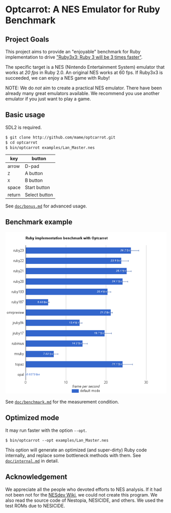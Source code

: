 # Optcarrot: A NES Emulator for Ruby Benchmark

## Project Goals

This project aims to provide an "enjoyable" benchmark for Ruby implementation to drive ["Ruby3x3: Ruby 3 will be 3 times faster"][ruby3x3].

The specific target is a NES (Nintendo Entertainment System) emulator that works at *20 fps* in Ruby 2.0.  An original NES works at 60 fps.  If Ruby3x3 is succeeded, we can enjoy a NES game with Ruby!

NOTE: We do *not* aim to create a practical NES emulator.  There have been already many great emulators available.  We recommend you use another emulator if you just want to play a game.

## Basic usage

SDL2 is required.

    $ git clone http://github.com/mame/optcarrot.git
    $ cd optcarrot
    $ bin/optcarrot examples/Lan_Master.nes

|key   |button       |
|------|-------------|
|arrow |D-pad        |
|`Z`   |A button     |
|`X`   |B button     |
|space |Start button |
|return|Select button|

See [`doc/bonus.md`](doc/bonus.md) for advanced usage.

## Benchmark example

![benchmark chart](doc/benchmark-default.png)

See [`doc/benchmark.md`](doc/benchmark.md) for the measurement condition.

## Optimized mode

It may run faster with the option `--opt`.

    $ bin/optcarrot --opt examples/Lan_Master.nes

This option will generate an optimized (and super-dirty) Ruby code internally, and replace some bottleneck methods with them.  See [`doc/internal.md`](doc/internal.md) in detail.

## Acknowledgement

We appreciate all the people who devoted efforts to NES analysis.  If it had not been not for the [NESdev Wiki][nesdev-wiki], we could not create this program.  We also read the source code of Nestopia, NESICIDE, and others.  We used the test ROMs due to NESICIDE.

[ruby3x3]: https://www.youtube.com/watch?v=LE0g2TUsJ4U&t=3248
[nesdev-wiki]: http://wiki.nesdev.com/w/index.php/NES_reference_guide

